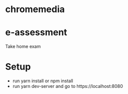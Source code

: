 # chromemedia

# e-assessment
Take home exam

# Setup
- run yarn install or npm install
- run yarn dev-server and go to https://localhost:8080
